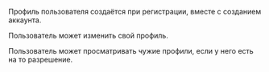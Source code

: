 ﻿Профиль пользователя создаётся при регистрации, вместе с созданием аккаунта.

Пользователь может изменить свой профиль.

Пользователь может просматривать чужие профили, если у него есть на то разрешение.